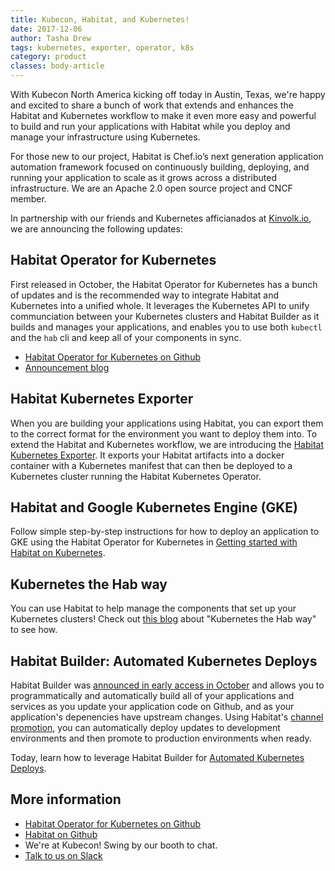 ```yaml
---
title: Kubecon, Habitat, and Kubernetes! 
date: 2017-12-06
author: Tasha Drew
tags: kubernetes, exporter, operator, k8s
category: product
classes: body-article
---
```

With Kubecon North America kicking off today in Austin, Texas, we're happy and excited to share a bunch of work that extends and enhances the Habitat and Kubernetes workflow to make it even more easy and powerful to build and run your applications with Habitat while you deploy and manage your infrastructure using Kubernetes. 

For those new to our project, Habitat is Chef.io’s next generation application automation framework focused on continuously building, deploying, and running your application to scale as it grows across a distributed infrastructure. We are an Apache 2.0 open source project and CNCF member.

In partnership with our friends and Kubernetes afficianados at [Kinvolk.io](https://kinvolk.io/), we are announcing the following updates: 

## Habitat Operator for Kubernetes

First released in October, the Habitat Operator for Kubernetes has a bunch of updates and is the recommended way to integrate Habitat and Kubernetes into a unified whole. It leverages the Kubernetes API to unify communciation between your Kubernetes clusters and Habitat Builder as it builds and manages your applications, and enables you to use both `kubectl` and the `hab` cli and keep all of your components in sync.

- [Habitat Operator for Kubernetes on Github](https://github.com/habitat-sh/habitat-operator) 
- [Announcement blog](https://github.com/habitat-sh/habitat-operator) 

## Habitat Kubernetes Exporter

When you are building your applications using Habitat, you can export them to the correct format for the environment you want to deploy them into. To extend the Habitat and Kubernetes workflow, we are introducing the [Habitat Kubernetes Exporter](https://kinvolk.io/blog/2017/12/introducing-the-habitat-kubernetes-exporter/). It exports your Habitat artifacts into a docker container with a Kubernetes manifest that can then be deployed to a Kubernetes cluster running the Habitat Kubernetes Operator.

## Habitat and Google Kubernetes Engine (GKE) 

Follow simple step-by-step instructions for how to deploy an application to GKE using the Habitat Operator for Kubernetes in [Getting started with Habitat on Kubernetes](https://kinvolk.io/blog/2017/12/get-started-with-habitat-on-kubernetes/). 

## Kubernetes the Hab way 

You can use Habitat to help manage the components that set up your Kubernetes clusters! Check out [this blog](https://kinvolk.io/blog/2017/12/kubernetes-the-hab-way/) about "Kubernetes the Hab way" to see how. 

## Habitat Builder: Automated Kubernetes Deploys

Habitat Builder was [announced in early access in October](https://www.habitat.sh/blog/2017/10/Habitat-Builder-for-the-People/) and allows you to programmatically and automatically build all of your applications and services as you update your application code on Github, and as your application's depenencies have upstream changes. Using Habitat's [channel promotion](https://www.habitat.sh/docs/using-habitat/#continuous-deployment), you can automatically deploy updates to development environments and then promote to production environments when ready. 

Today, learn how to leverage Habitat Builder for [Automated Kubernetes Deploys](https://kinvolk.io/blog/2017/12/automated-build-to-kubernetes-with-habitat-builder/). 

## More information

- [Habitat Operator for Kubernetes on Github](https://github.com/habitat-sh/habitat-operator) 
- [Habitat on Github](https://github.com/habitat-sh/) 
- We're at Kubecon! Swing by our booth to chat. 
- [Talk to us on Slack](http://slack.habitat.sh) 
